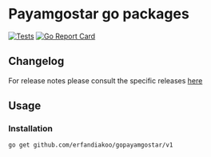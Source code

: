 # Payamgostar go packages

[![Tests](https://github.com/erfandiakoo/gopayamgostar/actions/workflows/go.yml/badge.svg)](https://github.com/erfandiakoo/gopayamgostar/actions/workflows/go.yml)
[![Go Report Card](https://goreportcard.com/badge/github.com/erfandiakoo/gopayamgostar)](https://goreportcard.com/report/github.com/erfandiakoo/gopayamgostar)

## Changelog

For release notes please consult the specific releases [here](https://github.com/erfandiakoo/gopayamgostar/releases)


## Usage

### Installation

```shell
go get github.com/erfandiakoo/gopayamgostar/v1
```